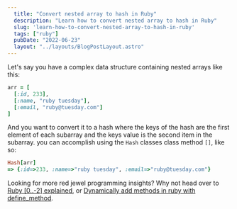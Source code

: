 ```yaml
---
  title: "Convert nested array to hash in Ruby"
  description: "Learn how to convert nested array to hash in Ruby"
  slug: 'learn-how-to-convert-nested-array-to-hash-in-ruby'
  tags: ["ruby"]
  pubDate: "2022-06-23"
  layout: "../layouts/BlogPostLayout.astro"
---
```


Let's say you have a complex data structure containing nested arrays like this:

```ruby
arr = [
  [:id, 233],
  [:name, "ruby tuesday"],
  [:email, "ruby@tuesday.com"]
]
```

And you want to convert it to a hash where the keys of the hash are the first element of each subarray and the keys value is the second item in the subarray. you can accomplish using the `Hash` classes class method `[]`, like so:

```ruby
Hash[arr]
=> {:id=>233, :name=>"ruby tuesday", :email=>"ruby@tuesday.com"}
```

Looking for more red jewel programming insights? Why not head over to [Ruby [0..-2] explained](https://tinytechtuts.com/2022-ruby-0..-2-explained), or [Dynamically add methods in ruby with define_method](https://tinytechtuts.com/2022-dynamically-add-methods-with-def-method).